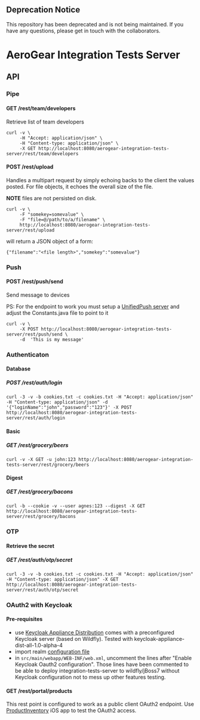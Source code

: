 ## Deprecation Notice
This repository has been deprecated and is not being maintained. If you have any questions, please get in touch with the collaborators.

# AeroGear Integration Tests Server

## API

### Pipe

#### GET /rest/team/developers

Retrieve list of team developers

```
curl -v \
     -H "Accept: application/json" \
     -H "Content-type: application/json" \
     -X GET http://localhost:8080/aerogear-integration-tests-server/rest/team/developers
```


#### POST /rest/upload

Handles a multipart request by simply echoing backs to the client the values posted. For file objects, it echoes the overall size of the file.

**NOTE** files are not persisted on disk.

```
curl -v \
	 -F "somekey=somevalue" \
	 -F "file=@/path/to/a/filename" \
	 http://localhost:8080/aerogear-integration-tests-server/rest/upload
```

will return a JSON object of a form:

```
{"filename":"<file length>","somekey":"somevalue"}
```

### Push

#### POST /rest/push/send

Send message to devices

PS: For the endpoint to work you must setup a [UnifiedPush server](https://github.com/aerogear/aerogear-unifiedpush-server/) and adjust the Constants.java file to point to it

```
curl -v \
     -X POST http://localhost:8080/aerogear-integration-tests-server/rest/push/send \
     -d  'This is my message'
```

### Authenticaton

#### Database
##### POST /rest/auth/login

```
curl -3 -v -b cookies.txt -c cookies.txt -H "Accept: application/json" -H "Content-type: application/json" -d '{"loginName":"john","password":"123"}' -X POST http://localhost:8080/aerogear-integration-tests-server/rest/auth/login
```

#### Basic

##### GET /rest/grocery/beers
```
curl -v -X GET -u john:123 http://localhost:8080/aerogear-integration-tests-server/rest/grocery/beers

```

#### Digest

##### GET /rest/grocery/bacons

```
curl -b --cookie -v --user agnes:123 --digest -X GET http://localhost:8080/aerogear-integration-tests-server/rest/grocery/bacons
```

### OTP

#### Retrieve the secret
##### GET /rest/auth/otp/secret

```
curl -3 -v -b cookies.txt -c cookies.txt -H "Accept: application/json" -H "Content-type: application/json" -X GET http://localhost:8080/aerogear-integration-tests-server/rest/auth/otp/secret
```

### OAuth2 with Keycloak 

#### Pre-requisites

* use [Keycloak Appliance Distribution](http://docs.jboss.org/keycloak/docs/1.0-alpha-3/userguide/html/server-installation.html) comes with a preconfigured Keycloak server (based on Wildfly). Tested with keycloak-appliance-dist-all-1.0-alpha-4
* import realm [configuration file](configuration/testrealm.json)
* in ```src/main/webapp/WEB-INF/web.xml```, uncomment the lines after "Enable Keycloak Oauth2 configuration". Those lines have been commented to be able to deploy integration-tests-server to wildfly/jBoss7 without Keycloak configuration not to mess up other features testing.

#### GET /rest/portal/products
This rest point is configured to work as a public client OAuth2 endpoint.
Use [ProductInventory](https://github.com/aerogear/aerogear-ios-cookbook/tree/master/ProductInventory) iOS app to test the OAuth2 access.

